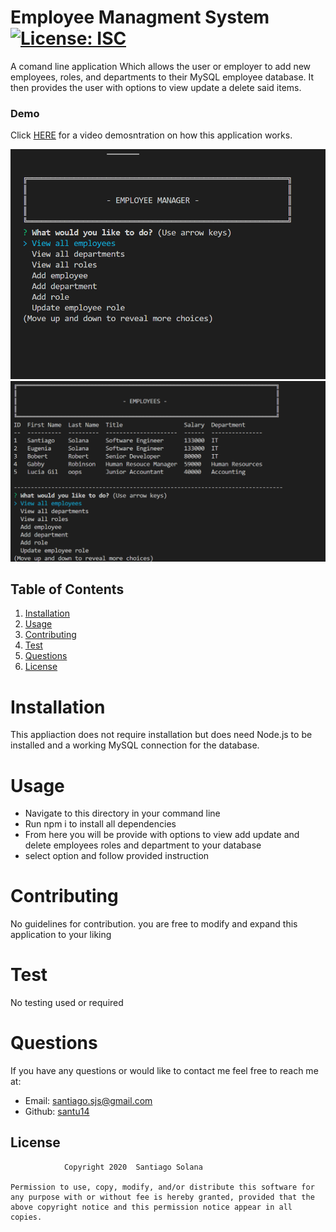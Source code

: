 
# Employee Managment System     [![License: ISC](https://img.shields.io/badge/License-ISC-blue.svg)](https://opensource.org/licenses/ISC)

A comand line application Which allows the user or employer to add new employees, roles, and departments to their MySQL employee database. It then provides the user with options to view update a delete said items.

### Demo
Click [HERE](https://www.youtube.com/watch?v=RP5Hkt7k4Fk&feature=youtu.be) for a video demosntration on how this application works.

![Employee Manager](images/employee-tracker.png)
![Employee Manager](images/employee-tracker2.png)

    
## Table of Contents
    
1. [Installation](#installation)
2. [Usage](#usage)
3. [Contributing](#contributing)
4. [Test](#test)
5. [Questions](#questions)
6. [License](#license)
    
# Installation
This appliaction does not require installation but does need Node.js to be installed and a working MySQL connection for the database.
# Usage
 - Navigate to this directory in your command line 
 - Run npm i to install all dependencies 
 - From here you will be provide with options to view add update and delete employees roles and department to your database 
 - select option and follow provided instruction
# Contributing
No guidelines for contribution. you are free to modify and expand this application to your liking
# Test
No testing used or required
# Questions
If you have any questions or would like to contact me feel free to reach me at:
- Email: santiago.sjs@gmail.com
- Github: [santu14](https://github.com/santu14)

## License

                Copyright 2020  Santiago Solana

    Permission to use, copy, modify, and/or distribute this software for any purpose with or without fee is hereby granted, provided that the above copyright notice and this permission notice appear in all copies.
